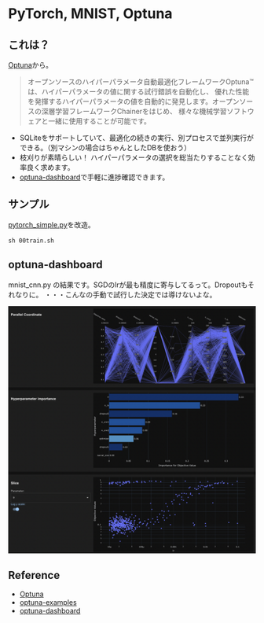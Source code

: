 # PyTorch, MNIST, Optuna

## これは？

[Optuna](https://www.preferred.jp/ja/projects/optuna/)から。

> オープンソースのハイパーパラメータ自動最適化フレームワークOptuna™は、ハイパーパラメータの値に関する試行錯誤を自動化し、
> 優れた性能を発揮するハイパーパラメータの値を自動的に発見します。オープンソースの深層学習フレームワークChainerをはじめ、
> 様々な機械学習ソフトウェアと一緒に使用することが可能です。


- SQLiteをサポートしていて、最適化の続きの実行、別プロセスで並列実行ができる。（別マシンの場合はちゃんとしたDBを使おう）
- 枝刈りが素晴らしい！ ハイパーパラメータの選択を総当たりすることなく効率良く求めます。
- [optuna-dashboard](https://github.com/optuna/optuna-dashboard)で手軽に進捗確認できます。

## サンプル

[pytorch_simple.py](https://github.com/optuna/optuna-examples/blob/main/pytorch/pytorch_simple.py)を改造。


```
sh 00train.sh
```


## optuna-dashboard

mnist_cnn.py の結果です。SGDのlrが最も精度に寄与してるって。Dropoutもそれなりに。
・・・こんなの手動で試行した決定では導けないよな。

![Optuna-Dashboard](optuna.png)


## Reference

- [Optuna](https://www.preferred.jp/ja/projects/optuna/)
- [optuna-examples](https://github.com/optuna/optuna-examples)
- [optuna-dashboard](https://github.com/optuna/optuna-dashboard)
